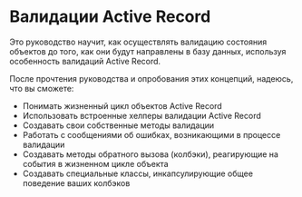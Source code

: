 # Валидации Active Record

Это руководство научит, как осуществлять валидацию состояния объектов до того, как они будут направлены в базу данных, используя особенность валидаций Active Record.

После прочтения руководства и опробования этих концепций, надеюсь, что вы сможете:

* Понимать жизненный цикл объектов Active Record
* Использовать встроенные хелперы валидации Active Record
* Создавать свои собственные методы валидации
* Работать с сообщениями об ошибках, возникающими в процессе валидации
* Создавать методы обратного вызова (колбэки), реагирующие на события в жизненном цикле объекта
* Создавать специальные классы, инкапсулирующие общее поведение ваших колбэков

